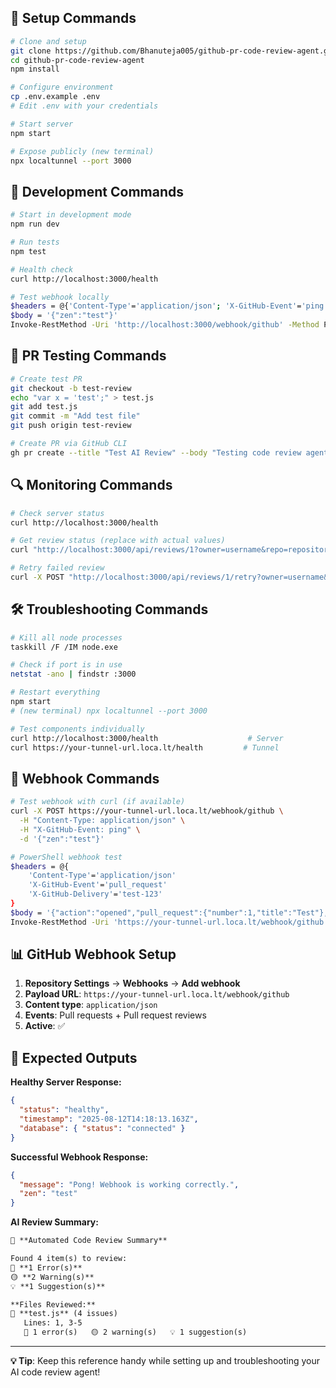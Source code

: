  ## 🚀 Setup Commands
 
 ```bash
 # Clone and setup
 git clone https://github.com/Bhanuteja005/github-pr-code-review-agent.git
 cd github-pr-code-review-agent
 npm install
 
 # Configure environment
 cp .env.example .env
 # Edit .env with your credentials
 
 # Start server
 npm start
 
 # Expose publicly (new terminal)
 npx localtunnel --port 3000
 ```
 
 ## 🔧 Development Commands
 
 ```bash
 # Start in development mode
 npm run dev
 
 # Run tests
 npm test
 
 # Health check
 curl http://localhost:3000/health
 
 # Test webhook locally
 $headers = @{'Content-Type'='application/json'; 'X-GitHub-Event'='ping'; 'X-GitHub-Delivery'='test'}
 $body = '{"zen":"test"}'
 Invoke-RestMethod -Uri 'http://localhost:3000/webhook/github' -Method POST -Headers $headers -Body $body
 ```
 
 ## 📝 PR Testing Commands
 
 ```bash
 # Create test PR
 git checkout -b test-review
 echo "var x = 'test';" > test.js
 git add test.js
 git commit -m "Add test file"
 git push origin test-review
 
 # Create PR via GitHub CLI
 gh pr create --title "Test AI Review" --body "Testing code review agent"
 ```
 
 ## 🔍 Monitoring Commands
 
 ```bash
 # Check server status
 curl http://localhost:3000/health
 
 # Get review status (replace with actual values)
 curl "http://localhost:3000/api/reviews/1?owner=username&repo=repository"
 
 # Retry failed review
 curl -X POST "http://localhost:3000/api/reviews/1/retry?owner=username&repo=repository"
 ```
 
 ## 🛠️ Troubleshooting Commands
 
 ```bash
 # Kill all node processes
 taskkill /F /IM node.exe
 
 # Check if port is in use
 netstat -ano | findstr :3000
 
 # Restart everything
 npm start
 # (new terminal) npx localtunnel --port 3000
 
 # Test components individually
 curl http://localhost:3000/health                    # Server
 curl https://your-tunnel-url.loca.lt/health         # Tunnel
 ```
 
 ## 🔄 Webhook Commands
 
 ```bash
 # Test webhook with curl (if available)
 curl -X POST https://your-tunnel-url.loca.lt/webhook/github \
   -H "Content-Type: application/json" \
   -H "X-GitHub-Event: ping" \
   -d '{"zen":"test"}'
 
 # PowerShell webhook test
 $headers = @{
     'Content-Type'='application/json'
     'X-GitHub-Event'='pull_request' 
     'X-GitHub-Delivery'='test-123'
 }
 $body = '{"action":"opened","pull_request":{"number":1,"title":"Test"},"repository":{"name":"test","owner":{"login":"user"}}}'
 Invoke-RestMethod -Uri 'https://your-tunnel-url.loca.lt/webhook/github' -Method POST -Headers $headers -Body $body
 ```
 
 ## 📊 GitHub Webhook Setup
 
 1. **Repository Settings** → **Webhooks** → **Add webhook**
 2. **Payload URL**: `https://your-tunnel-url.loca.lt/webhook/github`  
 3. **Content type**: `application/json`
 4. **Events**: Pull requests + Pull request reviews
 5. **Active**: ✅
 
 ## 🎯 Expected Outputs
 
 **Healthy Server Response:**
 ```json
 {
   "status": "healthy",
   "timestamp": "2025-08-12T14:18:13.163Z",
   "database": { "status": "connected" }
 }
 ```
 
 **Successful Webhook Response:**
 ```json
 {
   "message": "Pong! Webhook is working correctly.",
   "zen": "test"
 }
 ```
 
 **AI Review Summary:**
 ```markdown
 🤖 **Automated Code Review Summary**
 
 Found 4 item(s) to review:
 🔴 **1 Error(s)**
 🟡 **2 Warning(s)**
 💡 **1 Suggestion(s)**
 
 **Files Reviewed:**
 📄 **test.js** (4 issues)
    Lines: 1, 3-5
    🔴 1 error(s)   🟡 2 warning(s)   💡 1 suggestion(s)
 ```
 
 ---
 
 **💡 Tip**: Keep this reference handy while setting up and troubleshooting your AI code review agent!
